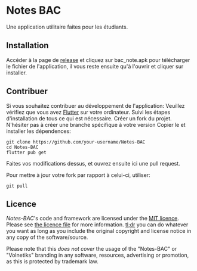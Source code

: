# Notes BAC

Une application utilitaire faites pour les étudiants.

## Installation

Accéder à la page de [release](https://github.com/Volnetiks/Notes-BAC/releases/tag/v1.0) et cliquez sur bac_note.apk pour télécharger le fichier de l'application,
il vous reste ensuite qu'à l'ouvrir et cliquer sur installer.

## Contribuer

Si vous souhaitez contribuer au développement de l'application:
Veuillez vérifiez que vous avez [Flutter](https://flutter.dev/) sur votre ordinateur.
Suivi les étapes d'installation de tous ce qui est nécessaire.
Créer un fork du projet.
N'hésiter pas à créer une branche spécifique à votre version
Copier le et installer les dépendences:
```shell
git clone https://github.com/your-username/Notes-BAC
cd Notes-BAC
flutter pub get
```

Faites vos modifications dessus, et ouvrez ensuite ici une pull request.

Pour mettre à jour votre fork par rapport à celui-ci, utiliser:
```shell
git pull
```

## Licence

*Notes-BAC*'s code and framework are licensed under the [MIT licence](https://opensource.org/licenses/MIT). Please see [the licence file](LICENSE) for more information. [tl;dr](https://tldrlegal.com/license/mit-license) you can do whatever you want as long as you include the original copyright and license notice in any copy of the software/source.

Please note that this *does not cover* the usage of the "Notes-BAC" or "Volnetiks" branding in any software, resources, advertising or promotion, as this is protected by trademark law.
